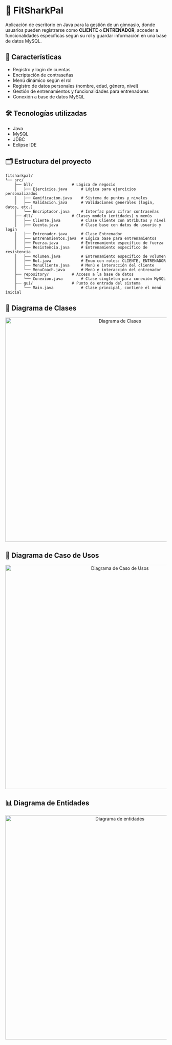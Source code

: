 # 🦈 FitSharkPal
Aplicación de escritorio en Java para la gestión de un gimnasio, donde usuarios pueden registrarse como **CLIENTE** o **ENTRENADOR**, acceder a funcionalidades específicas según su rol y guardar información en una base de datos MySQL.

## 🚀 Características

- Registro y login de cuentas
- Encriptación de contraseñas
- Menú dinámico según el rol
- Registro de datos personales (nombre, edad, género, nivel)
- Gestión de entrenamientos y funcionalidades para entrenadores
- Conexión a base de datos MySQL

## 🛠 Tecnologías utilizadas

- Java
- MySQL
- JDBC
- Eclipse IDE

## 🗂 Estructura del proyecto

```plaintext
fitsharkpal/
└── src/
    ├── bll/                 # Lógica de negocio
    │   ├── Ejercicios.java      # Lógica para ejercicios personalizados
    │   ├── Gamificacion.java    # Sistema de puntos y niveles
    │   ├── Validacion.java      # Validaciones generales (login, datos, etc.)
    │   └── Encriptador.java     # Interfaz para cifrar contraseñas
    ├── dll/                 # Clases modelo (entidades) y menús
    │   ├── Cliente.java         # Clase Cliente con atributos y nivel
    │   ├── Cuenta.java          # Clase base con datos de usuario y login
    │   ├── Entrenador.java      # Clase Entrenador
    │   ├── Entrenamientos.java  # Lógica base para entrenamientos
    │   ├── Fuerza.java          # Entrenamiento específico de fuerza
    │   ├── Resistencia.java     # Entrenamiento específico de resistencia
    │   ├── Volumen.java         # Entrenamiento específico de volumen
    │   ├── Rol.java             # Enum con roles: CLIENTE, ENTRENADOR
    │   ├── MenuCliente.java     # Menú e interacción del cliente
    │   └── MenuCoach.java       # Menú e interacción del entrenador
    ├── repository/          # Acceso a la base de datos
    │   └── Conexion.java        # Clase singleton para conexión MySQL
    ├── gui/                 # Punto de entrada del sistema
    │   └── Main.java            # Clase principal, contiene el menú inicial
```

## 📘 Diagrama de Clases

<p align="center">
  <img src="https://github.com/user-attachments/assets/89a37df5-550c-46e7-9ceb-b64854e16d94" alt="Diagrama de Clases" width="700"/>
</p>

## 🎯 Diagrama de Caso de Usos

<p align="center">
  <img src="https://github.com/user-attachments/assets/385b0116-bbc7-446e-b977-82dc7a15e40e" alt="Diagrama de Caso de Usos" width="700"/>
</p>

## 📊 Diagrama de Entidades

<p align="center">
  <img src="https://github.com/user-attachments/assets/1963cb16-1b95-41f7-b4a2-b83dff4a3060" alt="Diagrama de entidades" width="700"/>
</p>

